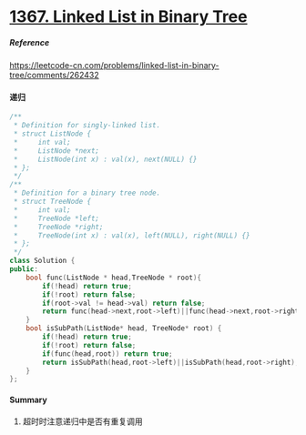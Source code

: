 # [1367. Linked List in Binary Tree](https://leetcode-cn.com/problems/linked-list-in-binary-tree/)

##### Reference

https://leetcode-cn.com/problems/linked-list-in-binary-tree/comments/262432

#### 递归

```c++
/**
 * Definition for singly-linked list.
 * struct ListNode {
 *     int val;
 *     ListNode *next;
 *     ListNode(int x) : val(x), next(NULL) {}
 * };
 */
/**
 * Definition for a binary tree node.
 * struct TreeNode {
 *     int val;
 *     TreeNode *left;
 *     TreeNode *right;
 *     TreeNode(int x) : val(x), left(NULL), right(NULL) {}
 * };
 */
class Solution {
public:
    bool func(ListNode * head,TreeNode * root){
        if(!head) return true;
        if(!root) return false;
        if(root->val != head->val) return false;
        return func(head->next,root->left)||func(head->next,root->right);
    }
    bool isSubPath(ListNode* head, TreeNode* root) {
        if(!head) return true;
        if(!root) return false;
        if(func(head,root)) return true;
        return isSubPath(head,root->left)||isSubPath(head,root->right);
    }
};
```

#### Summary

1. 超时时注意递归中是否有重复调用